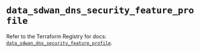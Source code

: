 # `data_sdwan_dns_security_feature_profile`

Refer to the Terraform Registry for docs: [`data_sdwan_dns_security_feature_profile`](https://registry.terraform.io/providers/ciscodevnet/sdwan/0.8.0/docs/data-sources/dns_security_feature_profile).
